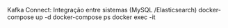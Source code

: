 Kafka Connect: Integração entre sistemas (MySQL /Elasticsearch)
docker-compose up -d
docker-compose ps
docker exec -it 
